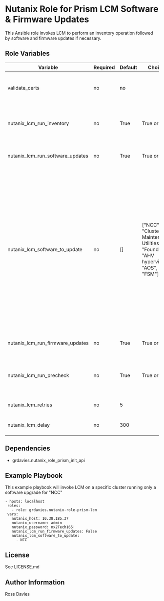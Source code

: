 Nutanix Role for Prism LCM Software & Firmware Updates
=========

This Ansible role invokes LCM to perform an inventory operation followed by software and firmware updates if necessary.


Role Variables
--------------

| Variable                         | Required | Default | Choices                                                                                | Comments                                                                                                                                                                                                     |
|----------------------------------|----------|---------|----------------------------------------------------------------------------------------|--------------------------------------------------------------------------------------------------------------------------------------------------------------------------------------------------------------|
| validate_certs                   | no       | no      |                                                                                        | Whether to check if Prism UI certificates are valid.                                                                                                                                                         |
| nutanix_lcm_run_inventory        | no       | True    | True or False                                                                          | Whether to run an inventory prior to installing updates.                                                                                                                                                     |
| nutanix_lcm_run_software_updates | no       | True    | True or False                                                                          | Whether to install software updates.                                                                                                                                                                         |
| nutanix_lcm_software_to_update   | no       | []      | ["NCC", "Cluster Maintenance Utilities", "Foundation", "AHV hypervisor", "AOS", "FSM"] | If not defined then all available software updates will be installed. If one or more software choices are provided then only they will be updated, if not choices are provided all software will be updated. |
| nutanix_lcm_run_firmware_updates | no       | True    | True or False                                                                          | Whether to install firmware updates.                                                                                                                                                                         |
| nutanix_lcm_run_precheck         | no       | True    | True or False                                                                          | Whether to run a LCM precheck prior to installing updates.                                                                                                                                                   |
| nutanix_lcm_retries              | no       | 5       |                                                                                        | Number of progress checks                                                                                                                                                                                    |
| nutanix_lcm_delay                | no       | 300     |                                                                                        | Progress check interval                                                                                                                                                                                      |


Dependencies
------------

- grdavies.nutanix_role_prism_init_api


Example Playbook
----------------

This example playbook will invoke LCM on a specific cluster running only a software upgrade for "NCC"

```
- hosts: localhost
 roles:
   - role: grdavies.nutanix-role-prism-lcm
 vars:
   nutanix_host: 10.38.185.37
   nutanix_username: admin
   nutanix_password: nx2Tech165!
   nutanix_lcm_run_firmware_updates: False
   nutanix_lcm_software_to_update:
     - NCC
```
License
-------

See LICENSE.md

Author Information
------------------

Ross Davies

